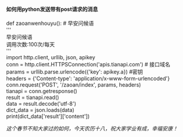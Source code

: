 #### 如何用python发送带有post请求的消息

  

def zaoanwenhouyu(): # 早安问候语  
'''  
早安问候语  
调用次数:100次/每天  
'''  
import http.client, urllib, json, apikey  
conn = http.client.HTTPSConnection('apis.tianapi.com') # 接口域名  
params = urllib.parse.urlencode({'key': apikey.a}) #密钥  
headers = {'Content-type': 'application/x-www-form-urlencoded'}  
conn.request('POST', '/zaoan/index', params, headers)  
tianapi = conn.getresponse()  
result = tianapi.read()  
data = result.decode('utf-8')  
dict\_data = json.loads(data)  
print(dict\_data\['result'\]\['content'\])  

_这个春节不知大家过的如何，今天农历十八，祝大家学业有成，幸福安康！_
